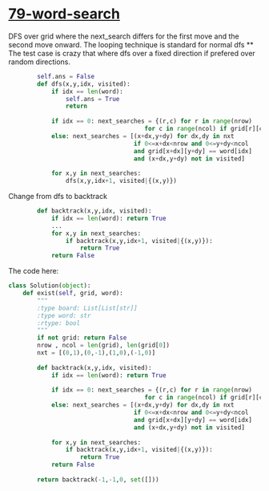 # [79-word-search](https://leetcode.com/problems/word-search/)

DFS over grid where the next_search differs for the first move and the second move onward.
The looping technique is standard for normal dfs
** The test case is crazy that where dfs over a fixed direction if prefered over random directions.


```python
        self.ans = False
        def dfs(x,y,idx, visited):
            if idx == len(word): 
                self.ans = True
                return 
            
            if idx == 0: next_searches = {(r,c) for r in range(nrow) 
                                      for c in range(ncol) if grid[r][c] == word[0]}
            else: next_searches = [(x+dx,y+dy) for dx,dy in nxt
                                   if 0<=x+dx<nrow and 0<=y+dy<ncol 
                                   and grid[x+dx][y+dy] == word[idx]
                                   and (x+dx,y+dy) not in visited]
            
            for x,y in next_searches:
                dfs(x,y,idx+1, visited|{(x,y)})
```

Change from dfs to backtrack   

```python
        def backtrack(x,y,idx, visited):
            if idx == len(word): return True
            ...
            for x,y in next_searches:
                if backtrack(x,y,idx+1, visited|{(x,y)}): 
                    return True
            return False
```

The code here:   

```python
class Solution(object):
    def exist(self, grid, word):
        """
        :type board: List[List[str]]
        :type word: str
        :rtype: bool
        """
        if not grid: return False
        nrow , ncol = len(grid), len(grid[0])        
        nxt = [(0,1),(0,-1),(1,0),(-1,0)]
        
        def backtrack(x,y,idx, visited):
            if idx == len(word): return True
            
            if idx == 0: next_searches = {(r,c) for r in range(nrow) 
                                      for c in range(ncol) if grid[r][c] == word[0]}
            else: next_searches = [(x+dx,y+dy) for dx,dy in nxt
                                   if 0<=x+dx<nrow and 0<=y+dy<ncol 
                                   and grid[x+dx][y+dy] == word[idx]
                                   and (x+dx,y+dy) not in visited]
            
            for x,y in next_searches:
                if backtrack(x,y,idx+1, visited|{(x,y)}): 
                    return True
            return False
        
        return backtrack(-1,-1,0, set([]))
```

